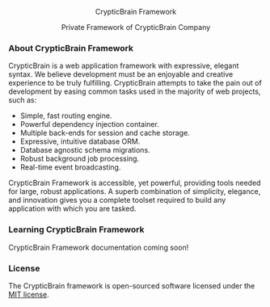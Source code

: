 
<p align="center">CrypticBrain Framework</p>

<p align="center">Private Framework of CrypticBrain Company</p>


### About CrypticBrain Framework

CrypticBrain is a web application framework with expressive, elegant syntax. We believe development must be an enjoyable and creative experience to be truly fulfilling. CrypticBrain attempts to take the pain out of development by easing common tasks used in the majority of web projects, such as:

- Simple, fast routing engine.
- Powerful dependency injection container.
- Multiple back-ends for session and cache storage.
- Expressive, intuitive database ORM.
- Database agnostic schema migrations.
- Robust background job processing.
- Real-time event broadcasting.

CrypticBrain Framework is accessible, yet powerful, providing tools needed for large, robust applications. A superb combination of simplicity, elegance, and innovation gives you a complete toolset required to build any application with which you are tasked.

### Learning CrypticBrain Framework

CrypticBrain Framework documentation coming soon!

### License

The CrypticBrain framework is open-sourced software licensed under the [MIT license](http://opensource.org/licenses/MIT).
